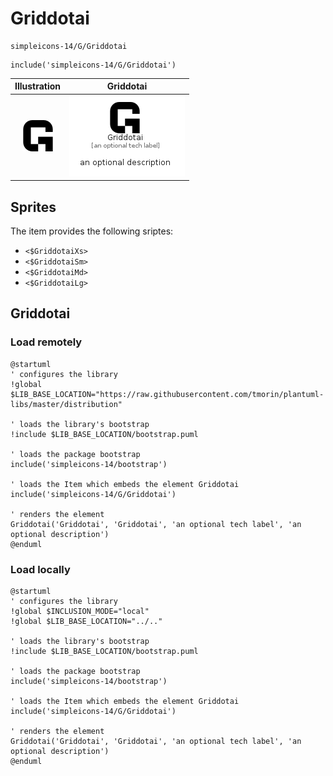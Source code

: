 # Griddotai


```text
simpleicons-14/G/Griddotai
```

```text
include('simpleicons-14/G/Griddotai')
```



| Illustration | Griddotai |
| :---: | :---: |
| ![illustration for Illustration](../../simpleicons-14/G/Griddotai.png) | ![illustration for Griddotai](../../simpleicons-14/G/Griddotai.Local.png) |



## Sprites
The item provides the following sriptes:

- `<$GriddotaiXs>`
- `<$GriddotaiSm>`
- `<$GriddotaiMd>`
- `<$GriddotaiLg>`





## Griddotai

### Load remotely
```plantuml
@startuml
' configures the library
!global $LIB_BASE_LOCATION="https://raw.githubusercontent.com/tmorin/plantuml-libs/master/distribution"

' loads the library's bootstrap
!include $LIB_BASE_LOCATION/bootstrap.puml

' loads the package bootstrap
include('simpleicons-14/bootstrap')

' loads the Item which embeds the element Griddotai
include('simpleicons-14/G/Griddotai')

' renders the element
Griddotai('Griddotai', 'Griddotai', 'an optional tech label', 'an optional description')
@enduml
```

### Load locally
```plantuml
@startuml
' configures the library
!global $INCLUSION_MODE="local"
!global $LIB_BASE_LOCATION="../.."

' loads the library's bootstrap
!include $LIB_BASE_LOCATION/bootstrap.puml

' loads the package bootstrap
include('simpleicons-14/bootstrap')

' loads the Item which embeds the element Griddotai
include('simpleicons-14/G/Griddotai')

' renders the element
Griddotai('Griddotai', 'Griddotai', 'an optional tech label', 'an optional description')
@enduml
```

